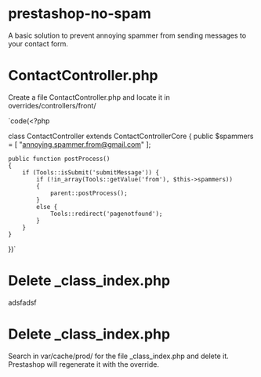 # prestashop-no-spam #
A basic solution to prevent annoying spammer from sending messages to your contact form.

# ContactController.php #
Create a file ContactController.php and locate it in overrides/controllers/front/

`code(<?php

class ContactController extends ContactControllerCore {
    public $spammers = [
        "annoying.spammer.from@gmail.com"
    ];
    
    public function postProcess()
    {
        if (Tools::isSubmit('submitMessage')) {
            if (!in_array(Tools::getValue('from'), $this->spammers))
            {
                parent::postProcess();
            }
            else {
                Tools::redirect('pagenotfound');
            }
        }
    }
})`

# Delete _class_index.php #

adsfadsf


# Delete _class_index.php #

Search in var/cache/prod/ for the file _class_index.php and delete it. Prestashop will regenerate it with the override.
